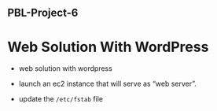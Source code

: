 ## PBL-Project-6

# Web Solution With WordPress

* web solution with wordpress

* launch an ec2 instance that will serve as “web server”.

* update the `/etc/fstab` file